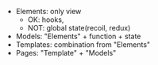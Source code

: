 
- Elements: only view
  - OK: hooks, 
  - NOT: global state(recoil, redux)
- Models: "Elements" + function + state
- Templates: combination from "Elements"
- Pages: "Template" + "Models"